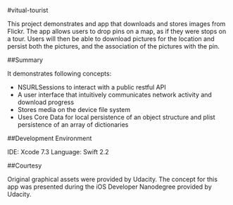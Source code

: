 
#vitual-tourist

This project demonstrates and app that downloads and stores images from Flickr. The app allows users to drop pins on a map, as if they were stops on a tour. Users will then be able to download pictures for the location and persist both the pictures, and the association of the pictures with the pin.

##Summary

It demonstrates following concepts:
* NSURLSessions to interact with a public restful API
* A user interface that intuitively communicates network activity and download progress
* Stores media on the device file system 
* Uses Core Data for local persistence of an object structure and plist persistence of an array of dictionaries

##Development Environment

IDE: Xcode 7.3 Language: Swift 2.2

##Courtesy

Original graphical assets were provided by Udacity. The concept for this app was presented during the iOS Developer Nanodegree provided by Udacity.
